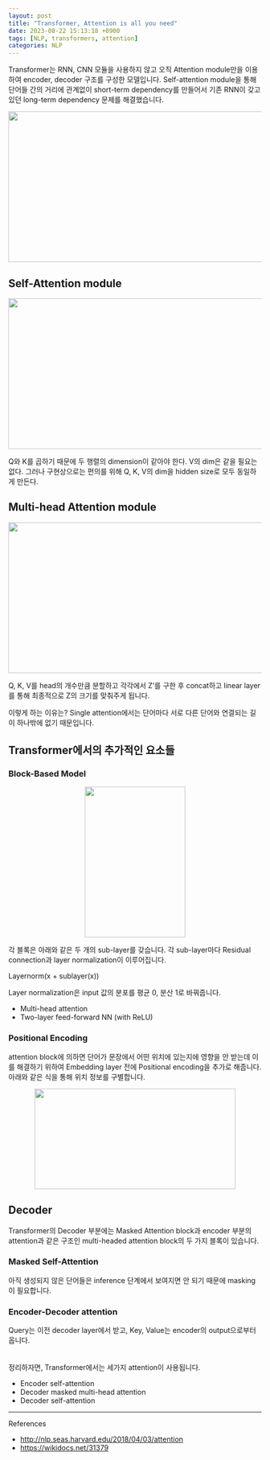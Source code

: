 ```yaml
---
layout: post
title: "Transformer, Attention is all you need"
date: 2023-08-22 15:13:18 +0900
tags: [NLP, transformers, attention]
categories: NLP
---
```

Transformer는 RNN, CNN 모듈을 사용하지 않고 오직 Attention module만을 이용하여 encoder, decoder 구조를 구성한 모델입니다. Self-attention module을 통해 단어들 간의 거리에 관계없이 short-term dependency를 만들어서 기존 RNN이 갖고 있던 long-term dependency 문제를 해결했습니다. 

<p align="center"><img src="{{site.baseurl}}/images/tr1.jpeg" height="300px" width="700px"></p>

## Self-Attention module
<p align="center"><img src="{{site.baseurl}}/images/tr2.jpeg" height="300px" width="700px"></p>
Q와 K를 곱하기 때문에 두 행렬의 dimension이 같아야 한다. V의 dim은 같을 필요는 없다. 그러나 구현상으로는 편의를 위해 Q, K, V의 dim을 hidden size로 모두 동일하게 만든다. 

## Multi-head Attention module
<p align="center"><img src="{{site.baseurl}}/images/tr3.jpeg" height="300px" width="700px"></p>
Q, K, V를 head의 개수만큼 분할하고 각각에서 Z’를 구한 후 concat하고 linear layer를 통해 최종적으로 Z의 크기를 맞춰주게 됩니다. 

이렇게 하는 이유는? Single attention에서는 단어마다 서로 다른 단어와 연결되는 길이 하나밖에 없기 때문입니다.

## Transformer에서의 추가적인 요소들
### Block-Based Model
<p align="center"><img src="{{site.baseurl}}/images/tr4.jpeg" height="300px" width="200px"></p>

각 블록은 아래와 같은 두 개의 sub-layer를 갖습니다. 각 sub-layer마다 Residual connection과 layer normalization이 이루어집니다.

Layernorm(x + sublayer(x))

Layer normalization은 input 값의 분포를 평균 0, 분산 1로 바꿔줍니다. 

- Multi-head attention
- Two-layer feed-forward NN (with ReLU)

### Positional Encoding
attention block에 의하면 단어가 문장에서 어떤 위치에 있는지에 영향을 안 받는데 이를 해결하기 위하여 Embedding layer 전에 Positional encoding을 추가로 해줍니다. 아래와 같은 식을 통해 위치 정보를 구별합니다. 
<p align="center"><img src="{{site.baseurl}}/images/tr5.png" height="200px" width="400px"></p>

## Decoder
Transformer의 Decoder 부분에는 Masked Attention block과 encoder 부분의 attention과 같은 구조인 multi-headed attention block의 두 가지 블록이 있습니다. 
### Masked Self-Attention
아직 생성되지 않은 단어들은 inference 단계에서 보여지면 안 되기 때문에 masking이 필요합니다. 
### Encoder-Decoder attention
Query는 이전 decoder layer에서 받고, Key, Value는 encoder의 output으로부터 옵니다.  
<br/><br/>
정리하자면, Transformer에서는 세가지 attention이 사용됩니다. 
- Encoder self-attention
- Decoder masked multi-head attention
- Decoder self-attention

---
References
- http://nlp.seas.harvard.edu/2018/04/03/attention
- https://wikidocs.net/31379